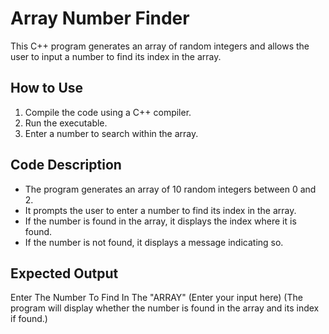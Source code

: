 # Array Number Finder

This C++ program generates an array of random integers and allows the user to input a number to find its index in the array.

## How to Use
1. Compile the code using a C++ compiler.
2. Run the executable.
3. Enter a number to search within the array.

## Code Description
- The program generates an array of 10 random integers between 0 and 2.
- It prompts the user to enter a number to find its index in the array.
- If the number is found in the array, it displays the index where it is found.
- If the number is not found, it displays a message indicating so.

## Expected Output
Enter The Number To Find In The "ARRAY"
(Enter your input here)
(The program will display whether the number is found in the array and its index if found.)
